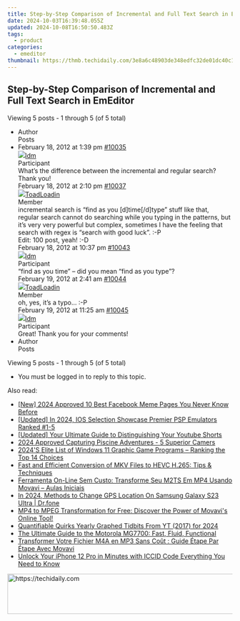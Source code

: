 ```yaml
---
title: Step-by-Step Comparison of Incremental and Full Text Search in EmEditor
date: 2024-10-03T16:39:48.055Z
updated: 2024-10-08T16:50:50.483Z
tags:
  - product
categories:
  - emeditor
thumbnail: https://thmb.techidaily.com/3e8a6c48903de348edfc32de01dc40c1bc954d345539201fb129df4e83ad3d30.jpg
---
```


## Step-by-Step Comparison of Incremental and Full Text Search in EmEditor

Viewing 5 posts - 1 through 5 (of 5 total)

* Author  
Posts
* February 18, 2012 at 1:39 pm [#10035](https://tools.techidaily.com/emeditor/products/)  
[![](https://secure.gravatar.com/avatar/83ad7ff951b7e037cf2fc3c639335fbd?s=80&d=identicon&r=g)ldm](https://www.emeditor.com/forums/users/ldm/ "View ldm's profile")  
Participant  
What’s the difference between the incremental and regular search? Thank you!  
February 18, 2012 at 2:10 pm [#10037](https://tools.techidaily.com/emeditor/products/)  
[![](https://secure.gravatar.com/avatar/9dac5ab27354edc3ff070db8ce1a1a66?s=80&d=identicon&r=g)ToadLoadin](https://www.emeditor.com/forums/users/ToadLoadin/ "View ToadLoadin's profile")  
Member  
incremental search is “find as you \[d\]time\[/d\]type” stuff like that,  
 regular search cannot do searching while you typing in the patterns, but it’s very very powerful but complex, sometimes I have the feeling that search with regex is “search with good luck”. :-P  
 Edit: 100 post, yeah! :-D  
February 18, 2012 at 10:37 pm [#10043](https://tools.techidaily.com/emeditor/products/)  
[![](https://secure.gravatar.com/avatar/83ad7ff951b7e037cf2fc3c639335fbd?s=80&d=identicon&r=g)ldm](https://www.emeditor.com/forums/users/ldm/ "View ldm's profile")  
Participant  
“find as you time” – did you mean “find as you type”?  
February 19, 2012 at 2:41 am [#10044](https://tools.techidaily.com/emeditor/products/)  
[![](https://secure.gravatar.com/avatar/9dac5ab27354edc3ff070db8ce1a1a66?s=80&d=identicon&r=g)ToadLoadin](https://www.emeditor.com/forums/users/ToadLoadin/ "View ToadLoadin's profile")  
Member  
oh, yes, it’s a typo… :-P  
February 19, 2012 at 11:25 am [#10045](https://tools.techidaily.com/emeditor/products/)  
[![](https://secure.gravatar.com/avatar/83ad7ff951b7e037cf2fc3c639335fbd?s=80&d=identicon&r=g)ldm](https://www.emeditor.com/forums/users/ldm/ "View ldm's profile")  
Participant  
Great! Thank you for your comments!
* Author  
Posts

Viewing 5 posts - 1 through 5 (of 5 total)

* You must be logged in to reply to this topic.

<ins class="adsbygoogle"
     style="display:block"
     data-ad-format="autorelaxed"
     data-ad-client="ca-pub-7571918770474297"
     data-ad-slot="1223367746"></ins>

<ins class="adsbygoogle"
     style="display:block"
     data-ad-client="ca-pub-7571918770474297"
     data-ad-slot="8358498916"
     data-ad-format="auto"
     data-full-width-responsive="true"></ins>

<span class="atpl-alsoreadstyle">Also read:</span>
<div><ul>
<li><a href="https://facebook-clips.techidaily.com/new-2024-approved-10-best-facebook-meme-pages-you-never-know-before/"><u>[New] 2024 Approved 10 Best Facebook Meme Pages You Never Know Before</u></a></li>
<li><a href="https://digital-screen-recording.techidaily.com/updated-in-2024-ios-selection-showcase-premier-psp-emulators-ranked-1-5/"><u>[Updated] In 2024, IOS Selection Showcase Premier PSP Emulators Ranked #1-5</u></a></li>
<li><a href="https://facebook-video-share.techidaily.com/updated-your-ultimate-guide-to-distinguishing-your-youtube-shorts/"><u>[Updated] Your Ultimate Guide to Distinguishing Your Youtube Shorts</u></a></li>
<li><a href="https://extra-lessons.techidaily.com/2024-approved-capturing-piscine-adventures-5-superior-camers/"><u>2024 Approved Capturing Piscine Adventures - 5 Superior Camers</u></a></li>
<li><a href="https://win-lab.techidaily.com/2024s-elite-list-of-windows-11-graphic-game-programs-ranking-the-top-14-choices/"><u>2024'S Elite List of Windows 11 Graphic Game Programs – Ranking the Top 14 Choices</u></a></li>
<li><a href="https://techtrends.techidaily.com/fast-and-efficient-conversion-of-mkv-files-to-hevc-h265-tips-and-techniques/"><u>Fast and Efficient Conversion of MKV Files to HEVC H.265: Tips & Techniques</u></a></li>
<li><a href="https://win-lab.techidaily.com/ferramenta-on-line-sem-custo-transforme-seu-m2ts-em-mp4-usando-movavi-aulas-iniciais/"><u>Ferramenta On-Line Sem Custo: Transforme Seu M2TS Em MP4 Usando Movavi – Aulas Iniciais</u></a></li>
<li><a href="https://phone-solutions.techidaily.com/in-2024-methods-to-change-gps-location-on-samsung-galaxy-s23-ultra-drfone-by-drfone-virtual-android/"><u>In 2024, Methods to Change GPS Location On Samsung Galaxy S23 Ultra | Dr.fone</u></a></li>
<li><a href="https://win-lab.techidaily.com/mp4-to-mpeg-transformation-for-free-discover-the-power-of-movavis-online-tool/"><u>MP4 to MPEG Transformation for Free: Discover the Power of Movavi's Online Tool!</u></a></li>
<li><a href="https://youtube-lab.techidaily.com/ifiable-quirks-yearly-graphed-tidbits-from-yt-2017-for-2024/"><u>Quantifiable Quirks Yearly Graphed Tidbits From YT (2017) for 2024</u></a></li>
<li><a href="https://buynow-info.techidaily.com/the-ultimate-guide-to-the-motorola-mg7700-fast-fluid-functional/"><u>The Ultimate Guide to the Motorola MG7700: Fast, Fluid, Functional</u></a></li>
<li><a href="https://win-lab.techidaily.com/transformer-votre-fichier-m4a-en-mp3-sans-cout-guide-etape-par-etape-avec-movavi/"><u>Transformer Votre Fichier M4A en MP3 Sans Coût : Guide Étape Par Étape Avec Movavi</u></a></li>
<li><a href="https://sim-unlock.techidaily.com/unlock-your-iphone-12-pro-in-minutes-with-iccid-code-everything-you-need-to-know-by-drfone-ios/"><u>Unlock Your iPhone 12 Pro in Minutes with ICCID Code Everything You Need to Know</u></a></li>
</ul></div>

<!-- affiliate ads begin -->
<a href="https://imp.i110150.net/c/5597632/924297/11305" target="_top" id="924297">
  <img src="//a.impactradius-go.com/display-ad/11305-924297" border="0" alt="https://techidaily.com" width="728" height="90"/>
</a>
<img height="0" width="0" src="https://imp.i110150.net/i/5597632/924297/11305" style="position:absolute;visibility:hidden;" border="0" />
<!-- affiliate ads end -->

